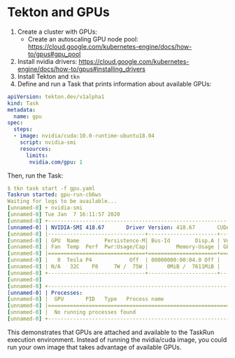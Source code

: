 # Tekton and GPUs

1. Create a cluster with GPUs:
    * Create an autoscaling GPU node pool: https://cloud.google.com/kubernetes-engine/docs/how-to/gpus#gpu_pool
1. Install nvidia drivers: https://cloud.google.com/kubernetes-engine/docs/how-to/gpus#installing_drivers
1. Install Tekton and `tkn`
1. Define and run a Task that prints information about available GPUs:

```yaml
apiVersion: tekton.dev/v1alpha1
kind: Task
metadata:
  name: gpu
spec:
  steps:
  - image: nvidia/cuda:10.0-runtime-ubuntu18.04
    script: nvidia-smi
    resources:
      limits:
       nvidia.com/gpu: 1
```

Then, run the Task:

```yaml
$ tkn task start -f gpu.yaml
Taskrun started: gpu-run-cb6ws
Waiting for logs to be available...
[unnamed-0] + nvidia-smi
[unnamed-0] Tue Jan  7 16:11:57 2020       
[unnamed-0] +-----------------------------------------------------------------------------+
[unnamed-0] | NVIDIA-SMI 418.67       Driver Version: 418.67       CUDA Version: 10.1     |
[unnamed-0] |-------------------------------+----------------------+----------------------+
[unnamed-0] | GPU  Name        Persistence-M| Bus-Id        Disp.A | Volatile Uncorr. ECC |
[unnamed-0] | Fan  Temp  Perf  Pwr:Usage/Cap|         Memory-Usage | GPU-Util  Compute M. |
[unnamed-0] |===============================+======================+======================|
[unnamed-0] |   0  Tesla P4            Off  | 00000000:00:04.0 Off |                    0 |
[unnamed-0] | N/A   32C    P8     7W /  75W |      0MiB /  7611MiB |      0%      Default |
[unnamed-0] +-------------------------------+----------------------+----------------------+
[unnamed-0]                                                                                
[unnamed-0] +-----------------------------------------------------------------------------+
[unnamed-0] | Processes:                                                       GPU Memory |
[unnamed-0] |  GPU       PID   Type   Process name                             Usage      |
[unnamed-0] |=============================================================================|
[unnamed-0] |  No running processes found                                                 |
[unnamed-0] +-----------------------------------------------------------------------------+
```

This demonstrates that GPUs are attached and available to the TaskRun execution environment. Instead of running the nvidia/cuda image, you could run your own image that takes advantage of available GPUs.
